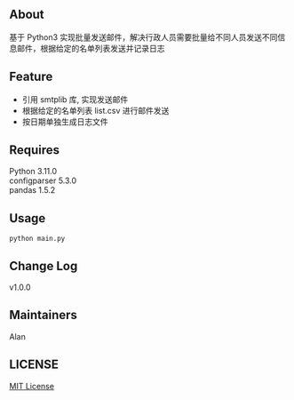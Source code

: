 ## About
基于 Python3 实现批量发送邮件，解决行政人员需要批量给不同人员发送不同信息邮件，根据给定的名单列表发送并记录日志

## Feature

* 引用 smtplib 库, 实现发送邮件
* 根据给定的名单列表 list.csv 进行邮件发送
* 按日期单独生成日志文件

## Requires
Python 3.11.0  
configparser 5.3.0  
pandas 1.5.2  

## Usage
```
python main.py
```

## Change Log
v1.0.0

## Maintainers
Alan

## LICENSE
[MIT License](https://github.com/joanbabyfet/send_mail/blob/master/LICENSE)